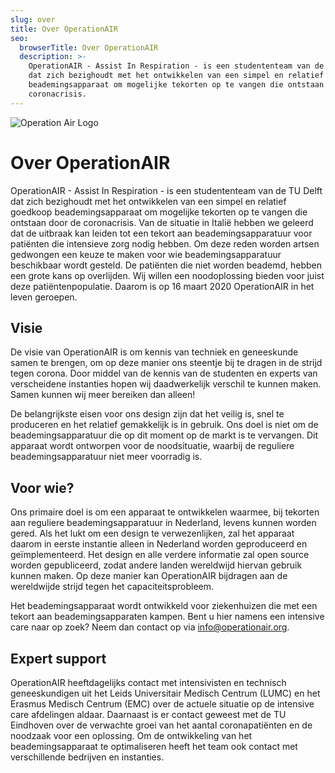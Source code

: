 ```yaml
---
slug: over
title: Over OperationAIR
seo:
  browserTitle: Over OperationAIR
  description: >-
    OperationAIR - Assist In Respiration - is een studententeam van de TU Delft
    dat zich bezighoudt met het ontwikkelen van een simpel en relatief goedkoop
    beademingsapparaat om mogelijke tekorten op te vangen die ontstaan door de
    coronacrisis.
---
```

![Operation Air Logo](/assets/kopje_over.png)

# Over OperationAIR

OperationAIR - Assist In Respiration - is een studententeam van de TU Delft dat zich bezighoudt met het ontwikkelen van een simpel en relatief goedkoop beademingsapparaat om mogelijke tekorten op te vangen die ontstaan door de coronacrisis. Van de situatie in Italië hebben we geleerd dat de uitbraak kan leiden tot een tekort aan beademingsapparatuur voor patiënten die intensieve zorg nodig hebben. Om deze reden worden artsen gedwongen een keuze te maken voor wie beademingsapparatuur beschikbaar wordt gesteld. De patiënten die niet worden beademd, hebben een grote kans op overlijden. Wij willen een noodoplossing bieden voor juist deze patiëntenpopulatie. Daarom is op 16 maart 2020 OperationAIR in het leven geroepen.

## Visie

De visie van OperationAIR is om kennis van techniek en geneeskunde samen te brengen, om op deze manier ons steentje bij te dragen in de strijd tegen corona. Door middel van de kennis van de studenten en experts van verscheidene instanties hopen wij daadwerkelijk verschil te kunnen maken. Samen kunnen wij meer bereiken dan alleen!

De belangrijkste eisen voor ons design zijn dat het veilig is, snel te produceren en het relatief gemakkelijk is in gebruik. Ons doel is niet om de beademingsapparatuur die op dit moment op de markt is te vervangen. Dit apparaat wordt ontworpen voor de noodsituatie, waarbij de reguliere beademingsapparatuur niet meer voorradig is.

## Voor wie?

Ons primaire doel is om een apparaat te ontwikkelen waarmee, bij tekorten aan reguliere beademingsapparatuur in Nederland, levens kunnen worden gered. Als het lukt om een design te verwezenlijken, zal het apparaat daarom in eerste instantie alleen in Nederland worden geproduceerd en geïmplementeerd. Het design en alle verdere informatie zal open source worden gepubliceerd, zodat andere landen wereldwijd hiervan gebruik kunnen maken. Op deze manier kan OperationAIR bijdragen aan de wereldwijde strijd tegen het capaciteitsprobleem.

Het beademingsapparaat wordt ontwikkeld voor ziekenhuizen die met een tekort aan beademingsapparaten kampen. Bent u hier namens een intensive care naar op zoek? Neem dan contact op via [info@operationair.org](mailto:info@operationair.org).

## Expert support

OperationAIR heeftdagelijks contact met intensivisten en technisch geneeskundigen uit het Leids Universitair Medisch Centrum (LUMC) en het Erasmus Medisch Centrum (EMC) over de actuele situatie op de intensive care afdelingen aldaar. Daarnaast is er contact geweest met de TU Eindhoven over de verwachte groei van het aantal coronapatiënten en de noodzaak voor een oplossing. Om de ontwikkeling van het beademingsapparaat te optimaliseren heeft het team ook contact met verschillende bedrijven en instanties.